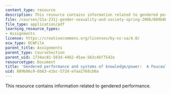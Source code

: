 ```yaml
---
content_type: resource
description: This resource contains information related to gendered performance.
file: /courses/21a-231j-gender-sexuality-and-society-spring-2006/889b06c96b63e1bc572de7aa2768cb6a_MIT21A_213JS06_sidd.pdf
file_type: application/pdf
learning_resource_types:
- Assignments
license: https://creativecommons.org/licenses/by-nc-sa/4.0/
ocw_type: OCWFile
parent_title: Assignments
parent_type: CourseSection
parent_uid: 1734ac81-563d-4462-45ae-563c46f7542e
resourcetype: Document
title: 'Gendered performance and systems of knowledge/power:  A Foucauldian analysis'
uid: 889b06c9-6b63-e1bc-572d-e7aa2768cb6a
---
```

This resource contains information related to gendered performance.